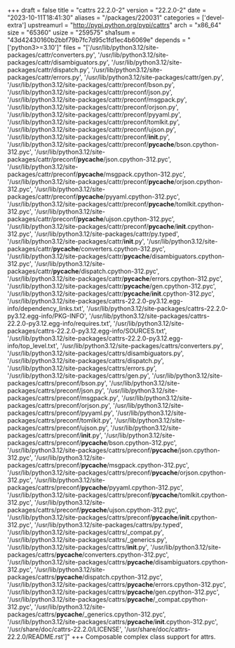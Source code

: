 +++
draft = false
title = "cattrs 22.2.0-2"
version = "22.2.0-2"
date = "2023-10-11T18:41:30"
aliases = "/packages/220031"
categories = ['devel-extra']
upstreamurl = "http://pypi.python.org/pypi/cattrs"
arch = "x86_64"
size = "65360"
usize = "259575"
sha1sum = "43d42430160b2bbf79b7fc7d95c1fd1ec4b6069e"
depends = "['python3>=3.10']"
files = "['/usr/lib/python3.12/site-packages/cattr/converters.py', '/usr/lib/python3.12/site-packages/cattr/disambiguators.py', '/usr/lib/python3.12/site-packages/cattr/dispatch.py', '/usr/lib/python3.12/site-packages/cattr/errors.py', '/usr/lib/python3.12/site-packages/cattr/gen.py', '/usr/lib/python3.12/site-packages/cattr/preconf/bson.py', '/usr/lib/python3.12/site-packages/cattr/preconf/json.py', '/usr/lib/python3.12/site-packages/cattr/preconf/msgpack.py', '/usr/lib/python3.12/site-packages/cattr/preconf/orjson.py', '/usr/lib/python3.12/site-packages/cattr/preconf/pyyaml.py', '/usr/lib/python3.12/site-packages/cattr/preconf/tomlkit.py', '/usr/lib/python3.12/site-packages/cattr/preconf/ujson.py', '/usr/lib/python3.12/site-packages/cattr/preconf/__init__.py', '/usr/lib/python3.12/site-packages/cattr/preconf/__pycache__/bson.cpython-312.pyc', '/usr/lib/python3.12/site-packages/cattr/preconf/__pycache__/json.cpython-312.pyc', '/usr/lib/python3.12/site-packages/cattr/preconf/__pycache__/msgpack.cpython-312.pyc', '/usr/lib/python3.12/site-packages/cattr/preconf/__pycache__/orjson.cpython-312.pyc', '/usr/lib/python3.12/site-packages/cattr/preconf/__pycache__/pyyaml.cpython-312.pyc', '/usr/lib/python3.12/site-packages/cattr/preconf/__pycache__/tomlkit.cpython-312.pyc', '/usr/lib/python3.12/site-packages/cattr/preconf/__pycache__/ujson.cpython-312.pyc', '/usr/lib/python3.12/site-packages/cattr/preconf/__pycache__/__init__.cpython-312.pyc', '/usr/lib/python3.12/site-packages/cattr/py.typed', '/usr/lib/python3.12/site-packages/cattr/__init__.py', '/usr/lib/python3.12/site-packages/cattr/__pycache__/converters.cpython-312.pyc', '/usr/lib/python3.12/site-packages/cattr/__pycache__/disambiguators.cpython-312.pyc', '/usr/lib/python3.12/site-packages/cattr/__pycache__/dispatch.cpython-312.pyc', '/usr/lib/python3.12/site-packages/cattr/__pycache__/errors.cpython-312.pyc', '/usr/lib/python3.12/site-packages/cattr/__pycache__/gen.cpython-312.pyc', '/usr/lib/python3.12/site-packages/cattr/__pycache__/__init__.cpython-312.pyc', '/usr/lib/python3.12/site-packages/cattrs-22.2.0-py3.12.egg-info/dependency_links.txt', '/usr/lib/python3.12/site-packages/cattrs-22.2.0-py3.12.egg-info/PKG-INFO', '/usr/lib/python3.12/site-packages/cattrs-22.2.0-py3.12.egg-info/requires.txt', '/usr/lib/python3.12/site-packages/cattrs-22.2.0-py3.12.egg-info/SOURCES.txt', '/usr/lib/python3.12/site-packages/cattrs-22.2.0-py3.12.egg-info/top_level.txt', '/usr/lib/python3.12/site-packages/cattrs/converters.py', '/usr/lib/python3.12/site-packages/cattrs/disambiguators.py', '/usr/lib/python3.12/site-packages/cattrs/dispatch.py', '/usr/lib/python3.12/site-packages/cattrs/errors.py', '/usr/lib/python3.12/site-packages/cattrs/gen.py', '/usr/lib/python3.12/site-packages/cattrs/preconf/bson.py', '/usr/lib/python3.12/site-packages/cattrs/preconf/json.py', '/usr/lib/python3.12/site-packages/cattrs/preconf/msgpack.py', '/usr/lib/python3.12/site-packages/cattrs/preconf/orjson.py', '/usr/lib/python3.12/site-packages/cattrs/preconf/pyyaml.py', '/usr/lib/python3.12/site-packages/cattrs/preconf/tomlkit.py', '/usr/lib/python3.12/site-packages/cattrs/preconf/ujson.py', '/usr/lib/python3.12/site-packages/cattrs/preconf/__init__.py', '/usr/lib/python3.12/site-packages/cattrs/preconf/__pycache__/bson.cpython-312.pyc', '/usr/lib/python3.12/site-packages/cattrs/preconf/__pycache__/json.cpython-312.pyc', '/usr/lib/python3.12/site-packages/cattrs/preconf/__pycache__/msgpack.cpython-312.pyc', '/usr/lib/python3.12/site-packages/cattrs/preconf/__pycache__/orjson.cpython-312.pyc', '/usr/lib/python3.12/site-packages/cattrs/preconf/__pycache__/pyyaml.cpython-312.pyc', '/usr/lib/python3.12/site-packages/cattrs/preconf/__pycache__/tomlkit.cpython-312.pyc', '/usr/lib/python3.12/site-packages/cattrs/preconf/__pycache__/ujson.cpython-312.pyc', '/usr/lib/python3.12/site-packages/cattrs/preconf/__pycache__/__init__.cpython-312.pyc', '/usr/lib/python3.12/site-packages/cattrs/py.typed', '/usr/lib/python3.12/site-packages/cattrs/_compat.py', '/usr/lib/python3.12/site-packages/cattrs/_generics.py', '/usr/lib/python3.12/site-packages/cattrs/__init__.py', '/usr/lib/python3.12/site-packages/cattrs/__pycache__/converters.cpython-312.pyc', '/usr/lib/python3.12/site-packages/cattrs/__pycache__/disambiguators.cpython-312.pyc', '/usr/lib/python3.12/site-packages/cattrs/__pycache__/dispatch.cpython-312.pyc', '/usr/lib/python3.12/site-packages/cattrs/__pycache__/errors.cpython-312.pyc', '/usr/lib/python3.12/site-packages/cattrs/__pycache__/gen.cpython-312.pyc', '/usr/lib/python3.12/site-packages/cattrs/__pycache__/_compat.cpython-312.pyc', '/usr/lib/python3.12/site-packages/cattrs/__pycache__/_generics.cpython-312.pyc', '/usr/lib/python3.12/site-packages/cattrs/__pycache__/__init__.cpython-312.pyc', '/usr/share/doc/cattrs-22.2.0/LICENSE', '/usr/share/doc/cattrs-22.2.0/README.rst']"
+++
Composable complex class support for attrs.